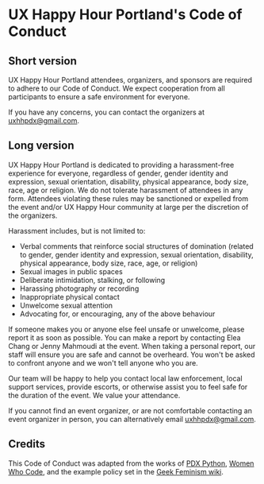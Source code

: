 # UX Happy Hour Portland's Code of Conduct

## Short version
UX Happy Hour Portland attendees, organizers, and sponsors are required to adhere to our Code of Conduct. We expect cooperation from all participants to ensure a safe environment for everyone.

If you have any concerns, you can contact the organizers at uxhhpdx@gmail.com.

## Long version
UX Happy Hour Portland is dedicated to providing a harassment-free experience for everyone, regardless of gender, gender identity and expression, sexual orientation, disability, physical appearance, body size, race, age or religion. We do not tolerate harassment of attendees in any form. Attendees violating these rules may be sanctioned or expelled from the event and/or UX Happy Hour community at large per the discretion of the organizers.

Harassment includes, but is not limited to:
* Verbal comments that reinforce social structures of domination (related to gender, gender identity and expression, sexual orientation, disability, physical appearance, body size, race, age, or religion)
* Sexual images in public spaces
* Deliberate intimidation, stalking, or following 
* Harassing photography or recording
* Inappropriate physical contact
* Unwelcome sexual attention
* Advocating for, or encouraging, any of the above behaviour

If someone makes you or anyone else feel unsafe or unwelcome, please report it as soon as possible. You can make a report by contacting Elea Chang or Jenny Mahmoudi at the event. When taking a personal report, our staff will ensure you are safe and cannot be overheard. You won't be asked to confront anyone and we won't tell anyone who you are.

Our team will be happy to help you contact local law enforcement, local support services, provide escorts, or otherwise assist you to feel safe for the duration of the event. We value your attendance.

If you cannot find an event organizer, or are not comfortable contacting an event organizer in person, you can alternatively email uxhhpdx@gmail.com.

## Credits
This Code of Conduct was adapted from the works of [PDX Python](http://www.meetup.com/pdxpython/pages/Code_of_Conduct/), [Women Who Code](https://github.com/WomenWhoCode/guidelines-resources/blob/master/code_of_conduct.md), and the example policy set in the [Geek Feminism wiki](http://geekfeminism.wikia.com/wiki/Conference_anti-harassment).

